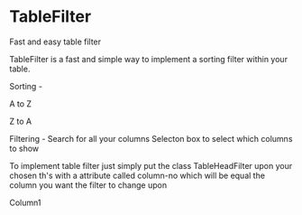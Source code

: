 # TableFilter
Fast and easy table filter

TableFilter is a fast and simple way to implement a sorting filter within your table.

Sorting -

A to Z

Z to A

Filtering -
Search for all your columns
Selecton box to select which columns to show

To implement table filter just simply put the class TableHeadFilter upon your chosen th's with a attribute called column-no which will be equal the column you want the filter to change upon

<th class="TableHeadFilter" column-no="1">Column1</th>

